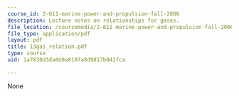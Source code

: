 ```yaml
---
course_id: 2-611-marine-power-and-propulsion-fall-2006
description: Lecture notes on relationships for gases.
file_location: /coursemedia/2-611-marine-power-and-propulsion-fall-2006/1a7830d3da0d8e8197a8d9817b042fca_13gas_relation.pdf
file_type: application/pdf
layout: pdf
title: 13gas_relation.pdf
type: course
uid: 1a7830d3da0d8e8197a8d9817b042fca

---
```

None